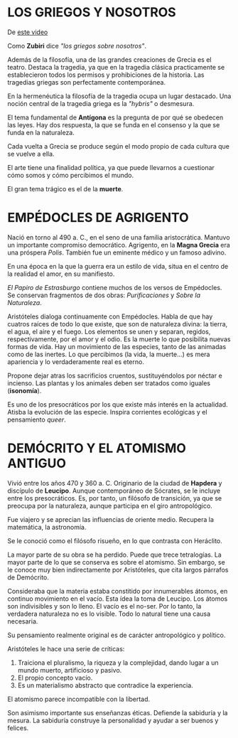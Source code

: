 # LOS GRIEGOS Y NOSOTROS
De [este video](https://canal.uned.es/video/5b88f48db1111fee608b4567)

Como **Zubiri** dice *"los griegos sobre nosotros"*. 

Además de la filosofía, una de las grandes creaciones de Grecia es el teatro. Destaca la tragedia, ya que en la tragedia clásica practicamente se establecieron todos los permisos y prohibiciones de la historia. Las tragedias griegas son perfectamente contemporánea.

En la hermenéutica la filosofía de la tragedia ocupa un lugar destacado. Una noción central de la tragedia griega es la *"hybris"* o desmesura. 

El tema fundamental de **Antígona** es la pregunta de por qué se obedecen las leyes. Hay dos respuesta, la que se funda en el consenso y la que se funda en la naturaleza.

Cada vuelta a Grecia se produce según el modo propio de cada cultura que se vuelve a ella.

El arte tiene una finalidad política, ya que puede llevarnos a cuestionar cómo somos y cómo percibimos el mundo.

El gran tema trágico es el de la **muerte**. 

# EMPÉDOCLES DE AGRIGENTO 

Nació en torno al 490 a. C., en el seno de una familia aristocrática. Mantuvo un importante compromiso democrático. Agrigento, en la **Magna Grecia** era una próspera *Polis*. También fue un eminente médico y un famoso adivino.

En una época en la que la guerra era un estilo de vida, situa en el centro de la realidad el amor, en su manifiesto.

*El Papiro de Estrasburgo* contiene muchos de los versos de Empédocles. Se conservan fragmentos de dos obras: *Purificaciones* y *Sobre la Naturaleza*. 

Aristóteles dialoga continuamente con Empédocles. Habla de que hay cuatros raíces de todo lo que existe, que son de naturaleza divina: la tierra, el agua, el aire y el fuego. Los elementos se unen y separan, regidos, respectivamente, por el amor y el odio. Es la muerte lo que posibilita nuevas formas de vida. Hay un movimiento de las especies, tanto de las animadas como de las inertes. Lo que percibimos (la vida, la muerte...) es mera apariencia y lo verdaderamente real es eterno.

Propone dejar atras los sacrificios cruentos, sustituyéndolos por néctar e incienso. Las plantas y los animales deben ser tratados como iguales (**isonomía**).

Es uno de los presocráticos por los que existe más interés en la actualidad. Atisba la evolución de las especie. Inspira corrientes ecológicas y el pensamiento *queer*.

# DEMÓCRITO Y EL ATOMISMO ANTIGUO

Vivió entre los años 470 y 360 a. C. Originario de la ciudad de **Hapdera** y discípulo de **Leucipo**. Aunque contemporáneo de Sócrates, se le incluye entre los presocráticos. Es, por tanto, un filósofo de transición, ya que se preocupa por la naturaleza, aunque participa en el giro antropológico.

Fue viajero y se aprecian las influencias de oriente medio. Recupera la matemática, la astronomía. 

Se le conoció como el filósofo risueño, en lo que contrasta con Heráclito. 

La mayor parte de su obra se ha perdido. Puede que trece tetralogías. La mayor parte de lo que se conserva es sobre el atomismo. Sin embargo, se le conoce muy bien indirectamente por Aristóteles, que cita largos párrafos de Demócrito.

Consideraba que la materia estaba constitido por innumerables átomos, en continuo movimiento en el vacío. Esta ídea la toma de Leucipo. Los átomos son indivisibles y son lo lleno. El vacío es el no-ser. Por lo tanto, la verdadera naturaleza no es lo visible. Todo lo natural tiene una causa necesaria. 

Su pensamiento realmente original es de carácter antropológico y político. 

Aristóteles le hace una serie de críticas:
1. Traiciona el pluralismo, la riqueza y la complejidad, dando lugar a un mundo muerto, artificioso y pasivo.
2. El propio concepto vacío.
3. Es un materialismo abstracto que contradice la experiencia.

El atomismo parece incompatible con la libertad. 

Son asimismo importante sus enseñanzas éticas. Defiende la sabiduría y la mesura. La sabiduría construye la personalidad y ayudar a ser buenos y felices.